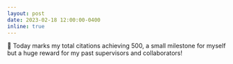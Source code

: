 ```yaml
---
layout: post
date: 2023-02-18 12:00:00-0400
inline: true
---
```


🚀 Today marks my total citations achieving 500, a small milestone for myself but a huge reward for my past supervisors and collaborators!